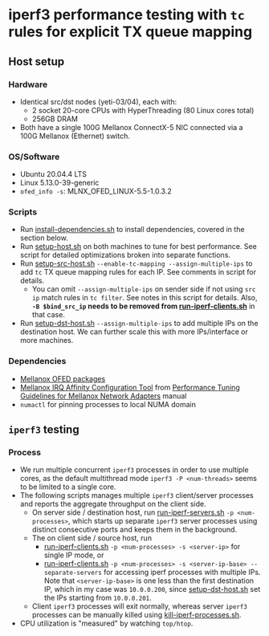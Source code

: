 # iperf3 performance testing with `tc` rules for explicit TX queue mapping

## Host setup
### Hardware
- Identical src/dst nodes (yeti-03/04), each with:
    - 2 socket 20-core CPUs with HyperThreading (80 Linux cores total)
    - 256GB DRAM
- Both have a single 100G Mellanox ConnectX-5 NIC connected via a 100G Mellanox (Ethernet) switch.

### OS/Software
- Ubuntu 20.04.4 LTS
- Linux 5.13.0-39-generic
- `ofed_info -s`: MLNX_OFED_LINUX-5.5-1.0.3.2

### Scripts
- Run [install-dependencies.sh](./scripts/setup/install-dependencies.sh) to install dependencies, covered in the section below.
- Run [setup-host.sh](./scripts/setup/setup-host.sh) on both machines to tune for best performance. See script for detailed optimizations broken into separate functions.
- Run [setup-src-host.sh](./scripts/setup/setup-src-host.sh) `--enable-tc-mapping --assign-multiple-ips` to add `tc` TX queue mapping rules for each IP. See comments in script for details.
    - You can omit `--assign-multiple-ips` on sender side if not using `src ip` match rules in `tc filter`. See notes in this script for details. Also, **`-B $bind_src_ip` needs to be removed from [run-iperf-clients.sh](./scripts/run-iperf/run-iperf-clients.sh)** in that case.
- Run [setup-dst-host.sh](./scripts/setup/setup-dst-host.sh) `--assign-multiple-ips` to add multiple IPs on the destination host. We can further scale this with more IPs/interface or more machines.

### Dependencies
- [Mellanox OFED packages](https://network.nvidia.com/products/infiniband-drivers/linux/mlnx_ofed/)
- [Mellanox IRQ Affinity Configuration Tool](http://www.mellanox.com/relateddocs/prod_software/mlnx_irq_affinity.tgz) from [Performance Tuning Guidelines
for Mellanox Network Adapters](https://network.nvidia.com/pdf/prod_software/Performance_Tuning_Guide_for_Mellanox_Network_Adapters_Archive.pdf) manual
- `numactl` for pinning processes to local NUMA domain

## `iperf3` testing
### Process
- We run multiple concurrent `iperf3` processes in order to use multiple cores, as the default multithread mode `iperf3 -P <num-threads>` seems to be limited to a single core.
- The following scripts manages multiple `iperf3` client/server processes and reports the aggregate throughput on the client side.
    - On server side / destination host, run [run-iperf-servers.sh](./scripts/run-iperf/run-iperf-servers.sh) `-p <num-processes>`, which starts up separate `iperf3` server processes using distinct consecutive ports and keeps them in the background.
    - The on client side / source host, run
        - [run-iperf-clients.sh](./scripts/run-iperf/run-iperf-clients.sh) `-p <num-processes> -s <server-ip>` for single IP mode, or
        - [run-iperf-clients.sh](./scripts/run-iperf/run-iperf-clients.sh) `-p <num-processes> -s <server-ip-base> --separate-servers` for accessing iperf processes with multiple IPs.
        Note that `<server-ip-base>` is one less than the first destination IP, which in my case was `10.0.0.200`, since [setup-dst-host.sh](./scripts/setup/setup-dst-host.sh) set the IPs starting from `10.0.0.201`.
    - Client `iperf3` processes will exit normally, whereas server `iperf3` processes can be manually killed using [kill-iperf-processes.sh](./scripts/run-iperf/kill-iperf-processes.sh).
- CPU utilization is "measured" by watching `top/htop`.
